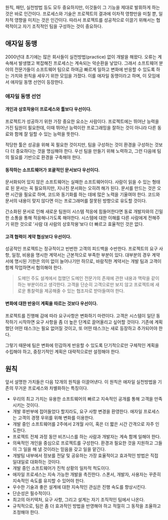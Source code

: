 원칙, 패턴, 실천방법 등도 모두 중요하지만, 이것들이 그 기능을 제대로 발휘하게 하는 것은 바로 인간이다. 프로세스와 기술은 프로젝트의 결과에 이차적 영향만을 미칠 뿐, 일차적 영향을 미치는 것은 인간이다. 따라서 프로젝트를 성공적으로 이끌기 위해서는 협력적이고 자기 조직적인 팀을 구성하는 것이 중요하다.

## 애자일 동맹

2000년대 초기에는 많은 회사들이 실천방법(practice) 없이 개발을 해왔다. 오류는 계속해서 발생했고 복잡해진 프로세스는 계속되는 악순환을 낳았다. 그래서 소프트웨어 분야의 전문가들이 소프트웨어 팀으로 하여금 빠르게 일하고 변화에 반응할 수 있도록 하는 가치와 원칙을 세우기 위한 모임을 가졌다. 이를 애자일 동맹이라고 하며, 이 모임에서 애자일 동맹 선언이 등장한다.

### 애자일 동맹 선언

#### 개인과 상호작용이 프로세스와 툴보다 우선이다.

프로젝트가 성공하기 위한 가장 중요한 요소는 사람이다. 프로젝트에는 뛰어난 능력을 가진 팀원이 필요한데, 이때 뛰어난 능력이란 프로그래밍을 잘하는 것이 아니라 다른 동료와 함께 잘 일할 수 있는 능력을 뜻한다.

적당한 툴은 성공을 위해 꼭 필요한 것이지만, 팀을 구성하는 것이 환경을 구성하는 것보다 더 중요하다는 것을 명심해야 한다. 우선 팀을 만들기 위해 노력하고, 그런 다음에 팀의 필요를 기반으로 환경을 구축해야 한다.

#### 동작하는 소프트웨어가 포괄적인 문서보다 우선이다.

문서화되어 있지 않은 소프트웨어는 실패한 소프트웨어이다. 사람이 읽을 수 있는 형태로 된 문서는 꼭 필요하지만, 지나친 문서화는 오히려 해가 된다. 문서를 만드는 것은 오랜 시간을 필요로 하며, 코드와 동기화를 하는 데에 많은 노력을 기울여야 한다. 코드와 문서의 내용이 맞지 않다면 이는 프로그래머를 잘못된 방향으로 유도할 것이다.

간소화된 문서로 인해 새로운 팀원이 시스템 적응에 힘들어한다면 동료 개발자와의 긴밀한 소통을 통해 적응해나가도록 해야한다. 시스템에 대한 이해를 다른 사람에게 전해주기 위한 것으로 '사람 대 사람의 상호작용'보다 더 빠르고 효율적인 것은 없다.

#### 고객 협력이 계약 협상보다 우선이다.

성공적인 프로젝트는 정규적이고 빈번한 고객의 피드백을 수반한다. 프로젝트의 요구 사항, 일정, 비용을 명시한 계약서는 근본적으로 부족한 부분이 있다. 대부분의 경우 계약서에 명시된 기한은 의미 없이 늘어나기만 하므로, 바람직한 계약서는 개발 팀과 고객이 함께 작업하면서 협의해야 한다.

> 도메인 주도 설계에서 접했던 도메인 전문가의 존재에 관한 내용과 맥락을 같이 하는 부분이라고 생각한다. 고객을 단순히 고객으로만 보지 않고 프로젝트에 새로운 통찰력을 제공해줄 수 있는 협조자로 받아들여야 한다.

#### 변화에 대한 반응이 계획을 따르는 것보다 우선이다.

프로젝트를 진행해 감에 따라 요구사항은 변화하기 마련이다. 고객은 시스템이 일단 동작하기 시작하면 요구 사항을 좀 더 높은 단계로 끌어올리고 싶어할 것이다. 기존에 계획했던 어떤 태스크는 필요 없어질 것이고, 또 어떤 태스크는 새로 등장하고 추가되어야 한다.

그렇기 때문에 팀은 변화에 민감하게 반응할 수 있도록 단기적으로만 구체적인 계획을 수립해야 하고, 중장기적인 계획은 대략적으로만 설정해야 한다.

## 원칙

앞서 설명한 가치들은 다음 12개의 원칙을 이끌어낸다. 이 원칙은 애자일 실천방법을 기존의 무거운 프로세스와 차별화하는 특징이다.

- 우리의 최고 가치는 유용한 소프트웨어의 빠르고 지속적인 공개를 통해 고객을 만족시키는 것이다.
- 개발 후반부에 접어들었다 할지라도, 요구 사항 변경을 환영한다. 애자일 프로세스는 고객의 경쟁 우위를 위해 변화를 이용한다.
- 개발 중인 소프트웨어를 2주에서 2개월 사이, 혹은 더 짧은 시간 간격으로 자주 인도한다.
- 프로젝트 전체 과정 동안 비즈니스를 하는 사람과 개발자는 계속 함께 일해야 한다.
- 의욕적인 개인을 중심으로 프로젝트를 구성한다. 환경과 필요한 것을 지원하고 그들이 그 일을 해 낼 것이라는 믿음을 갖고 일을 맡긴다.
- 개발팀 내부에서 정보를 전달 및 공유하는 가장 효율적이고 효과적인 방법은 직접 일대일로 대화하는 것이다.
- 개발 중인 소프트웨어가 진척 상황의 일차적 척도이다.
- 애자일 프로세스는 지속 가능한 개발을 촉진한다. 스폰서, 개발자, 사용자는 꾸준히 지속적인 속도를 유지할 수 있어야 한다.
- 우수한 기술과 좋은 설계에 대한 지속적인 관심은 진행 속도를 향상시킨다.
- 단순성은 필수적이다.
- 최고의 아키텍처, 요구 사항, 그리고 설계는 자기 조직적인 팀에서 나온다.
- 규칙적으로, 팀은 좀 더 효과적인 방법을 반영해야 하고 적절히 그 동작을 조율하고 조정해야 한다.
